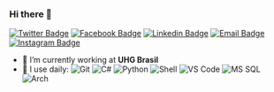 ### Hi there 👋

[![Twitter Badge](https://img.shields.io/badge/-jedipinguim-blue?style=plastic&logo=Twitter&logoColor=white&link=https://twitter.com/jedipinguim/)](https://twitter.com/jedipinguim/)
[![Facebook Badge](https://img.shields.io/badge/-viniciustiago.tavares-blue?style=plastic&logo=Facebook&logoColor=white&link=https://www.facebook.com/in/viniciustiago.tavares/)](https://www.facebook.com/in/viniciustiago.tavares)
[![Linkedin Badge](https://img.shields.io/badge/-vinicius.tiago.tavares-blue?style=plastic&logo=Linkedin&logoColor=white&link=https://www.linkedin.com/in/vinicius-tiago-tavares/)](https://www.linkedin.com/in/vinicius-tiago-tavares/)
[![Email Badge](https://img.shields.io/badge/-vtavares@outlook.com-c14438?style=plastic&logo=Mail.Ru&logoColor=white&link=mailto:vtavares@outlook.com)](mailto:vtavares@outlook.com)
[![Instagram Badge](https://img.shields.io/badge/-vtavares84-purple?style=plastic&logo=instagram&logoColor=white&link=https://instagram.com/vtavares84/)](https://instagram.com/vtavares84)

- 🏢 I’m currently working at **UHG Brasil**
- 🚀 I use daily:
  ![Git](https://img.shields.io/badge/-Git-black?style=plastic&logo=git)
  ![C#](https://img.shields.io/badge/-C%20Sharp-239120?style=plastic&logo=C-Sharp)
  ![Python](https://img.shields.io/badge/-Python-3776AB?style=plastic&logo=python)
  ![Shell](https://img.shields.io/badge/-Shell-blasck?style=plastic&logo=Shell)
  ![VS Code](https://img.shields.io/badge/-VS%20Code-007ACC?style=plastic&logo=visual-studio-code)
  ![MS SQL](https://img.shields.io/badge/-MS%20SQL-CC2927?style=plastic&logo=Microsoft-SQL-Server)
  ![Arch](https://img.shields.io/badge/-Arch%20Linux-1793D1?style=plastic&logo=archlinux&logoColor=white)
